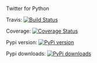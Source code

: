 Twitter for Python

Travis: [![Build Status](https://travis-ci.org/ervitis/twipy.svg?branch=testing)](https://travis-ci.org/ervitis/twipy)

Coverage: [![Coverage Status](https://coveralls.io/repos/ervitis/twipy/badge.png?branch=testing)](https://coveralls.io/r/ervitis/twipy?branch=testing)

Pypi version: [![PyPi version](https://img.shields.io/pypi/v/twipy.svg)](https://crate.io/packages/twipy/)

Pypi downloads: [![PyPi downloads](https://img.shields.io/pypi/dm/twipy.svg)](https://crate.io/packages/twipy/)
